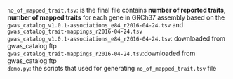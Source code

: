 `no_of_mapped_trait.tsv`: is the final file contains **number of reported traits, number of mapped traits**
for each gene in GRCh37 assembly based on the `gwas_catalog_v1.0.1-associations_e84_r2016-04-24.tsv` and `gwas_catalog_trait-mappings_r2016-04-24.tsv`  
`gwas_catalog_v1.0.1-associations_e84_r2016-04-24.tsv`: downloaded from gwas_catalog ftp  
`gwas_catalog_trait-mappings_r2016-04-24.tsv`:downloaded from gwas_catalog ftp  
`demo.py`: the scripts that used for generating `no_of_mapped_trait.tsv` file  

